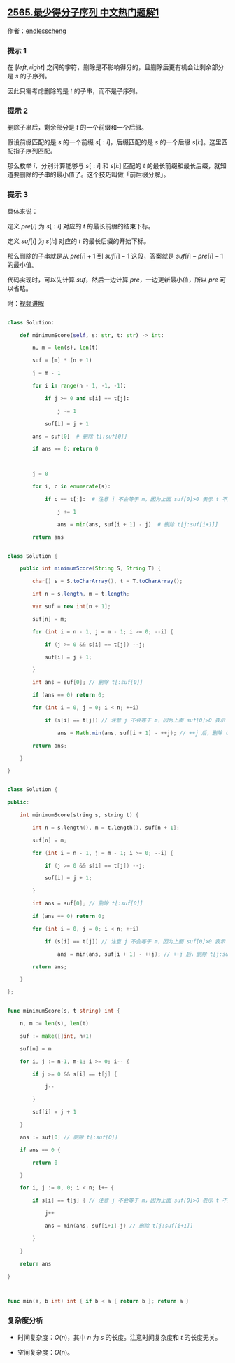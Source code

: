 ## [2565.最少得分子序列 中文热门题解1](https://leetcode.cn/problems/subsequence-with-the-minimum-score/solutions/100000/qian-hou-zhui-fen-jie-san-zhi-zhen-pytho-6cmr)

作者：[endlesscheng](https://leetcode.cn/u/endlesscheng)

### 提示 1

在 $[\textit{left}, \textit{right}]$ 之间的字符，删除是不影响得分的，且删除后更有机会让剩余部分是 $s$ 的子序列。

因此只需考虑删除的是 $t$ 的子串，而不是子序列。

### 提示 2

删除子串后，剩余部分是 $t$ 的一个前缀和一个后缀。

假设前缀匹配的是 $s$ 的一个前缀 $s[:i]$，后缀匹配的是 $s$ 的一个后缀 $s[i:]$。这里匹配指子序列匹配。

那么枚举 $i$，分别计算能够与 $s[:i]$ 和 $s[i:]$ 匹配的 $t$ 的最长前缀和最长后缀，就知道要删除的子串的最小值了。这个技巧叫做「前后缀分解」。

### 提示 3

具体来说：

定义 $\textit{pre}[i]$ 为 $s[:i]$ 对应的 $t$ 的最长前缀的结束下标。

定义 $\textit{suf}[i]$ 为 $s[i:]$ 对应的 $t$ 的最长后缀的开始下标。

那么删除的子串就是从 $\textit{pre}[i]+1$ 到 $\textit{suf}[i]-1$ 这段，答案就是 $\textit{suf}[i]-\textit{pre}[i]-1$ 的最小值。

代码实现时，可以先计算 $\textit{suf}$，然后一边计算 $\textit{pre}$，一边更新最小值，所以 $\textit{pre}$ 可以省略。

附：[视频讲解](https://www.bilibili.com/video/BV1GY411i7RP/)

```py [sol1-Python3]
class Solution:
    def minimumScore(self, s: str, t: str) -> int:
        n, m = len(s), len(t)
        suf = [m] * (n + 1)
        j = m - 1
        for i in range(n - 1, -1, -1):
            if j >= 0 and s[i] == t[j]:
                j -= 1
            suf[i] = j + 1
        ans = suf[0]  # 删除 t[:suf[0]]
        if ans == 0: return 0

        j = 0
        for i, c in enumerate(s):
            if c == t[j]:  # 注意 j 不会等于 m，因为上面 suf[0]>0 表示 t 不是 s 的子序列
                j += 1
                ans = min(ans, suf[i + 1] - j)  # 删除 t[j:suf[i+1]]
        return ans
```

```java [sol1-Java]
class Solution {
    public int minimumScore(String S, String T) {
        char[] s = S.toCharArray(), t = T.toCharArray();
        int n = s.length, m = t.length;
        var suf = new int[n + 1];
        suf[n] = m;
        for (int i = n - 1, j = m - 1; i >= 0; --i) {
            if (j >= 0 && s[i] == t[j]) --j;
            suf[i] = j + 1;
        }
        int ans = suf[0]; // 删除 t[:suf[0]]
        if (ans == 0) return 0;
        for (int i = 0, j = 0; i < n; ++i)
            if (s[i] == t[j]) // 注意 j 不会等于 m，因为上面 suf[0]>0 表示 t 不是 s 的子序列
                ans = Math.min(ans, suf[i + 1] - ++j); // ++j 后，删除 t[j:suf[i+1]]
        return ans;
    }
}
```

```cpp [sol1-C++]
class Solution {
public:
    int minimumScore(string s, string t) {
        int n = s.length(), m = t.length(), suf[n + 1];
        suf[n] = m;
        for (int i = n - 1, j = m - 1; i >= 0; --i) {
            if (j >= 0 && s[i] == t[j]) --j;
            suf[i] = j + 1;
        }
        int ans = suf[0]; // 删除 t[:suf[0]]
        if (ans == 0) return 0;
        for (int i = 0, j = 0; i < n; ++i)
            if (s[i] == t[j]) // 注意 j 不会等于 m，因为上面 suf[0]>0 表示 t 不是 s 的子序列
                ans = min(ans, suf[i + 1] - ++j); // ++j 后，删除 t[j:suf[i+1]]
        return ans;
    }
};
```

```go [sol1-Go]
func minimumScore(s, t string) int {
	n, m := len(s), len(t)
	suf := make([]int, n+1)
	suf[n] = m
	for i, j := n-1, m-1; i >= 0; i-- {
		if j >= 0 && s[i] == t[j] {
			j--
		}
		suf[i] = j + 1
	}
	ans := suf[0] // 删除 t[:suf[0]]
	if ans == 0 {
		return 0
	}
	for i, j := 0, 0; i < n; i++ {
		if s[i] == t[j] { // 注意 j 不会等于 m，因为上面 suf[0]>0 表示 t 不是 s 的子序列
			j++
			ans = min(ans, suf[i+1]-j) // 删除 t[j:suf[i+1]]
		}
	}
	return ans
}

func min(a, b int) int { if b < a { return b }; return a }
```

### 复杂度分析

- 时间复杂度：$O(n)$，其中 $n$ 为 $s$ 的长度。注意时间复杂度和 $t$ 的长度无关。
- 空间复杂度：$O(n)$。
